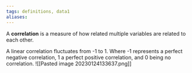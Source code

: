 ```yaml
---
tags: definitions, data1
aliases:
---
```

A **correlation** is a measure of how related multiple variables are related to each other. 

A linear correlation fluctuates from -1 to 1. Where -1 represents a perfect negative correlation, 1 a perfect positive correlation, and 0 being no correlation. 
![[Pasted image 20230124133637.png]]
